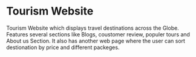 # Tourism Website 

Tourism Website which displays travel destinations across the Globe. Features several sections like Blogs, coustomer review, populer tours and About us Section. It also has another web page where the user can sort destionation by price and different packeges.
